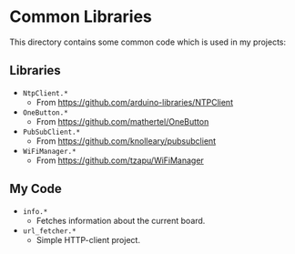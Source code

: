 # Common Libraries

This directory contains some common code which is used in my projects:

## Libraries

* `NtpClient.*`
  * From  https://github.com/arduino-libraries/NTPClient
* `OneButton.*`
   * From https://github.com/mathertel/OneButton
* `PubSubClient.*`
   * From https://github.com/knolleary/pubsubclient
* `WiFiManager.*`
   * From https://github.com/tzapu/WiFiManager

## My Code

* `info.*`
    * Fetches information about the current board.
* `url_fetcher.*`
    * Simple HTTP-client project.
